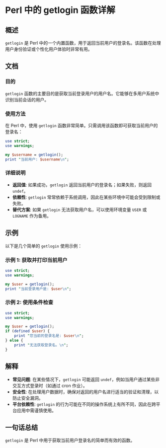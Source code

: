 <!--
Meta Description: # Perl 中的 getlogin 函数详解 ## 概述 `getlogin` 是 Perl 中的一个内置函数，用于返回当前用户的登录名。该函数在处理用户身份验证或个性化用户体验时非常有用。 ## 文档 ### 目的 `getlogin` 函数的主要目的是获取当前登录用户的用户名。它能够在多用户系...
Meta Keywords: getlogin, perl, use, user, print
-->

# Perl 中的 getlogin 函数详解

## 概述
`getlogin` 是 Perl 中的一个内置函数，用于返回当前用户的登录名。该函数在处理用户身份验证或个性化用户体验时非常有用。

## 文档
### 目的
`getlogin` 函数的主要目的是获取当前登录用户的用户名。它能够在多用户系统中识别当前会话的用户。

### 使用方法
在 Perl 中，使用 `getlogin` 函数非常简单。只需调用该函数即可获取当前用户的登录名：

```perl
use strict;
use warnings;

my $username = getlogin();
print "当前用户: $username\n";
```

### 详细说明
- **返回值**: 如果成功，`getlogin` 返回当前用户的登录名；如果失败，则返回 `undef`。
- **依赖性**: `getlogin` 常常依赖于系统调用，因此在某些环境中可能会受到限制或失败。
- **替代方案**: 如果 `getlogin` 无法获取用户名，可以使用环境变量 `USER` 或 `LOGNAME` 作为备用。

## 示例
以下是几个简单的 `getlogin` 使用示例：

### 示例 1: 获取并打印当前用户
```perl
use strict;
use warnings;

my $user = getlogin();
print "当前登录用户是: $user\n";
```

### 示例 2: 使用条件检查
```perl
use strict;
use warnings;

my $user = getlogin();
if (defined $user) {
    print "您当前的登录名是: $user\n";
} else {
    print "无法获取登录名。\n";
}
```

## 解释
- **常见问题**: 在某些情况下，`getlogin` 可能返回 `undef`，例如当用户通过某些非交互方式登录时（如通过 cron 作业）。
- **安全性**: 在处理用户数据时，确保对返回的用户名进行适当的验证和清理，以防止安全漏洞。
- **平台依赖性**: `getlogin` 的行为可能在不同的操作系统上有所不同，因此在跨平台应用中需谨慎使用。

## 一句话总结
`getlogin` 是 Perl 中用于获取当前用户登录名的简单而有效的函数。